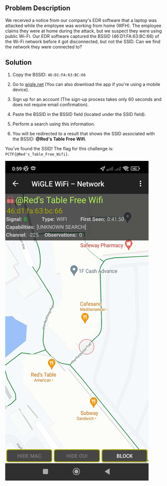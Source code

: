 ## Problem Description
We received a notice from our company's EDR software that a laptop was attacked while the employee was working from home (WFH). The employee claims they were at home during the attack, but we suspect they were using public Wi-Fi. Our EDR software captured the BSSID (46:D1:FA:63:BC:66) of the Wi-Fi network before it got disconnected, but not the SSID. Can we find the network they were connected to?

## Solution

1. Copy the BSSID: `46:D1:FA:63:BC:66`

2. Go to [wigle.net](https://wigle.net/) (You can also download the app if you're using a mobile device).

3. Sign up for an account (The sign-up process takes only 60 seconds and does not require email confirmation).

4. Paste the BSSID in the BSSID field (located under the SSID field).

5. Perform a search using this information.

6. You will be redirected to a result that shows the SSID associated with the BSSID: **@Red's Table Free Wifi**.

 You've found the SSID! The flag for this challenge is: `PCTF{@Red's_Table_Free_Wifi}`.

 ![](./screenshot.jpg)